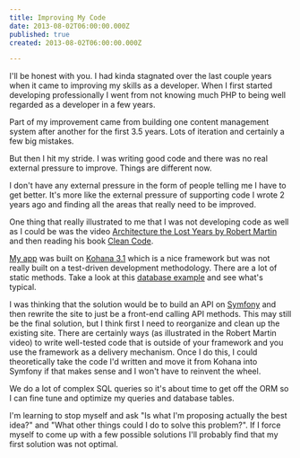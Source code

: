 ```yaml
---
title: Improving My Code
date: 2013-08-02T06:00:00.000Z
published: true
created: 2013-08-02T06:00:00.000Z

---
```


I'll be honest with you. I had kinda stagnated over the last couple years when it came to improving my skills as a developer. When I first started developing professionally I went from not knowing much PHP to being well regarded as a developer in a few years.

Part of my improvement came from building one content management system after another for the first 3.5 years. Lots of iteration and certainly a few big mistakes.

But then I hit my stride. I was writing good code and there was no real external pressure to improve. Things are different now.

I don't have any external pressure in the form of people telling me I have to get better. It's more like the external pressure of supporting code I wrote 2 years ago and finding all the areas that really need to be improved.

One thing that really illustrated to me that I was not developing code as well as I could be was the video [Architecture the Lost Years by Robert Martin](http://youtu.be/WpkDN78P884) and then reading his book [Clean Code](https://www.amazon.com/Clean-Code-Handbook-Software-Craftsmanship/dp/B08X8ZXT15/).

[My app](http://www.datecheckpro.com/) was built on [Kohana 3.1](http://kohanaframework.org/) which is a nice framework but was not really built on a test-driven development methodology. There are a lot of static methods. Take a look at this [database example](https://docs.koseven.ga/guide/database/examples) and see what's typical.

I was thinking that the solution would be to build an API on [Symfony](http://symfony.com/) and then rewrite the site to just be a front-end calling API methods. This may still be the final solution, but I think first I need to reorganize and clean up the existing site. There are certainly ways (as illustrated in the Robert Martin video) to write well-tested code that is outside of your framework and you use the framework as a delivery mechanism. Once I do this, I could theoretically take the code I'd written and move it from Kohana into Symfony if that makes sense and I won't have to reinvent the wheel.

We do a lot of complex SQL queries so it's about time to get off the ORM so I can fine tune and optimize my queries and database tables.

I'm learning to stop myself and ask "Is what I'm proposing actually the best idea?" and "What other things could I do to solve this problem?". If I force myself to come up with a few possible solutions I'll probably find that my first solution was not optimal.

